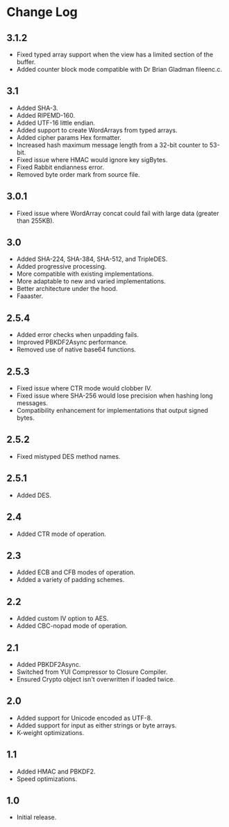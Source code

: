 # Change Log #

## 3.1.2 ##

  * Fixed typed array support when the view has a limited section of the buffer.
  * Added counter block mode compatible with  Dr Brian Gladman fileenc.c.

## 3.1 ##

  * Added SHA-3.
  * Added RIPEMD-160.
  * Added UTF-16 little endian.
  * Added support to create WordArrays from typed arrays.
  * Added cipher params Hex formatter.
  * Increased hash maximum message length from a 32-bit counter to 53-bit.
  * Fixed issue where HMAC would ignore key sigBytes.
  * Fixed Rabbit endianness error.
  * Removed byte order mark from source file.

## 3.0.1 ##

  * Fixed issue where WordArray concat could fail with large data (greater than 255KB).

## 3.0 ##

  * Added SHA-224, SHA-384, SHA-512, and TripleDES.
  * Added progressive processing.
  * More compatible with existing implementations.
  * More adaptable to new and varied implementations.
  * Better architecture under the hood.
  * Faaaster.

## 2.5.4 ##

  * Added error checks when unpadding fails.
  * Improved PBKDF2Async performance.
  * Removed use of native base64 functions.

## 2.5.3 ##

  * Fixed issue where CTR mode would clobber IV.
  * Fixed issue where SHA-256 would lose precision when hashing long messages.
  * Compatibility enhancement for implementations that output signed bytes.

## 2.5.2 ##

  * Fixed mistyped DES method names.

## 2.5.1 ##

  * Added DES.

## 2.4 ##

  * Added CTR mode of operation.

## 2.3 ##

  * Added ECB and CFB modes of operation.
  * Added a variety of padding schemes.

## 2.2 ##

  * Added custom IV option to AES.
  * Added CBC-nopad mode of operation.

## 2.1 ##

  * Added PBKDF2Async.
  * Switched from YUI Compressor to Closure Compiler.
  * Ensured Crypto object isn't overwritten if loaded twice.

## 2.0 ##

  * Added support for Unicode encoded as UTF-8.
  * Added support for input as either strings or byte arrays.
  * K-weight optimizations.

## 1.1 ##

  * Added HMAC and PBKDF2.
  * Speed optimizations.

## 1.0 ##

  * Initial release.